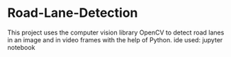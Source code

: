 # Road-Lane-Detection
This project uses the computer vision library OpenCV to detect road lanes in an image and in video frames with the help of Python.
ide used: jupyter notebook
